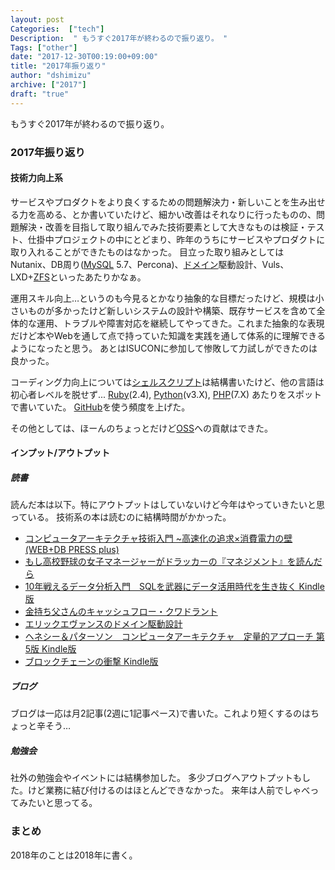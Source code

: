 ```yaml
---
layout: post
Categories:  ["tech"]
Description:  " もうすぐ2017年が終わるので振り返り。 "
Tags: ["other"]
date: "2017-12-30T00:19:00+09:00"
title: "2017年振り返り"
author: "dshimizu"
archive: ["2017"]
draft: "true"
---
```


<body>
<p>もうすぐ2017年が終わるので振り返り。</p>
</body>

<!-- more -->

<body>
<h3>2017年振り返り</h3>


<h4>技術力向上系</h4>


<p>サービスやプロダクトをより良くするための問題解決力・新しいことを生み出せる力を高める、とか書いていたけど、細かい改善はそれなりに行ったものの、問題解決・改善を目指して取り組んでみた技術要素として大きなものは検証・テスト、仕掛中プロジェクトの中にとどまり、昨年のうちにサービスやプロダクトに取り入れることができたものはなかった。
目立った取り組みとしては Nutanix、DB周り(<a class="keyword" href="http://d.hatena.ne.jp/keyword/MySQL">MySQL</a> 5.7、Percona)、<a class="keyword" href="http://d.hatena.ne.jp/keyword/%A5%C9%A5%E1%A5%A4%A5%F3">ドメイン</a>駆動設計、Vuls、LXD+<a class="keyword" href="http://d.hatena.ne.jp/keyword/ZFS">ZFS</a>といったあたりかなぁ。</p>

<p>運用スキル向上…というのも今見るとかなり抽象的な目標だったけど、規模は小さいものが多かったけど新しいシステムの設計や構築、既存サービスを含めて全体的な運用、トラブルや障害対応を継続してやってきた。これまた抽象的な表現だけど本やWebを通して点で持っていた知識を実践を通して体系的に理解できるようになったと思う。
あとはISUCONに参加して惨敗して力試しができたのは良かった。</p>

<p>コーディング力向上については<a class="keyword" href="http://d.hatena.ne.jp/keyword/%A5%B7%A5%A7%A5%EB%A5%B9%A5%AF%A5%EA%A5%D7%A5%C8">シェルスクリプト</a>は結構書いたけど、他の言語は初心者レベルを脱せず... <a class="keyword" href="http://d.hatena.ne.jp/keyword/Ruby">Ruby</a>(2.4), <a class="keyword" href="http://d.hatena.ne.jp/keyword/Python">Python</a>(v3.X), <a class="keyword" href="http://d.hatena.ne.jp/keyword/PHP">PHP</a>(7.X) あたりをスポットで書いていた。
<a class="keyword" href="http://d.hatena.ne.jp/keyword/GitHub">GitHub</a>を使う頻度を上げた。</p>

<p>その他としては、ほーんのちょっとだけど<a class="keyword" href="http://d.hatena.ne.jp/keyword/OSS">OSS</a>への貢献はできた。</p>

<h4>インプット/アウトプット</h4>


<h5>読書</h5>


<p>読んだ本は以下。特にアウトプットはしていないけど今年はやっていきたいと思っている。
技術系の本は読むのに結構時間がかかった。</p>

<ul>
    <li>
<a target="_blank" href="https://www.amazon.co.jp/%E3%82%B3%E3%83%B3%E3%83%94%E3%83%A5%E3%83%BC%E3%82%BF%E3%82%A2%E3%83%BC%E3%82%AD%E3%83%86%E3%82%AF%E3%83%81%E3%83%A3%E6%8A%80%E8%A1%93%E5%85%A5%E9%96%80-%E9%AB%98%E9%80%9F%E5%8C%96%E3%81%AE%E8%BF%BD%E6%B1%82%C3%97%E6%B6%88%E8%B2%BB%E9%9B%BB%E5%8A%9B%E3%81%AE%E5%A3%81-WEB-PRESS-plus/dp/4774164267?&amp;_encoding=UTF8&amp;tag=dshimizu05-22&amp;linkCode=ur2&amp;linkId=c0ad910a9af296d7056a7f74a22cb9d9&amp;camp=247&amp;creative=1211" rel="noopener noreferrer">コンピュータアーキテクチャ技術入門 ~高速化の追求×消費電力の壁 (WEB+DB PRESS plus)</a><img src="//ir-jp.amazon-adsystem.com/e/ir?t=dshimizu05-22&amp;l=ur2&amp;o=9" width="1" height="1" border="0" alt="" style="border:none !important; margin:0px !important;">
</li>
    <li>
<a target="_blank" href="https://www.amazon.co.jp/%E3%82%82%E3%81%97%E9%AB%98%E6%A0%A1%E9%87%8E%E7%90%83%E3%81%AE%E5%A5%B3%E5%AD%90%E3%83%9E%E3%83%8D%E3%83%BC%E3%82%B8%E3%83%A3%E3%83%BC%E3%81%8C%E3%83%89%E3%83%A9%E3%83%83%E3%82%AB%E3%83%BC%E3%81%AE%E3%80%8E%E3%83%9E%E3%83%8D%E3%82%B8%E3%83%A1%E3%83%B3%E3%83%88%E3%80%8F%E3%82%92%E8%AA%AD%E3%82%93%E3%81%A0%E3%82%89-%E5%B2%A9%E5%B4%8E-%E5%A4%8F%E6%B5%B7/dp/4478012032?&amp;_encoding=UTF8&amp;tag=dshimizu05-22&amp;linkCode=ur2&amp;linkId=378ea837fe56fe107d21595d584509b4&amp;camp=247&amp;creative=1211" rel="noopener noreferrer">もし高校野球の女子マネージャーがドラッカーの『マネジメント』を読んだら</a><img src="//ir-jp.amazon-adsystem.com/e/ir?t=dshimizu05-22&amp;l=ur2&amp;o=9" width="1" height="1" border="0" alt="" style="border:none !important; margin:0px !important;">
</li>
    <li>
<a target="_blank" href="https://www.amazon.co.jp/dp/B010CQD4Y0/ref=dp-kindle-redirect?_encoding=UTF8&amp;btkr=1&amp;_encoding=UTF8&amp;tag=dshimizu05-22&amp;linkCode=ur2&amp;linkId=8a4a2298f8c486255bca159c35bdb0bc&amp;camp=247&amp;creative=1211" rel="noopener noreferrer">10年戦えるデータ分析入門　SQLを武器にデータ活用時代を生き抜く Kindle版</a><img src="//ir-jp.amazon-adsystem.com/e/ir?t=dshimizu05-22&amp;l=ur2&amp;o=9" width="1" height="1" border="0" alt="" style="border:none !important; margin:0px !important;">
</li>
    <li>
<a target="_blank" href="https://www.amazon.co.jp/%E9%87%91%E6%8C%81%E3%81%A1%E7%88%B6%E3%81%95%E3%82%93%E3%81%AE%E3%82%AD%E3%83%A3%E3%83%83%E3%82%B7%E3%83%A5%E3%83%95%E3%83%AD%E3%83%BC%E3%83%BB%E3%82%AF%E3%83%AF%E3%83%89%E3%83%A9%E3%83%B3%E3%83%88-%E3%83%AD%E3%83%90%E3%83%BC%E3%83%88-%E3%82%AD%E3%83%A8%E3%82%B5%E3%82%AD/dp/448086332X?&amp;_encoding=UTF8&amp;tag=dshimizu05-22&amp;linkCode=ur2&amp;linkId=1c6f2fc627e5567e49031036dcdc3a6e&amp;camp=247&amp;creative=1211" rel="noopener noreferrer">金持ち父さんのキャッシュフロー・クワドラント</a><img src="//ir-jp.amazon-adsystem.com/e/ir?t=dshimizu05-22&amp;l=ur2&amp;o=9" width="1" height="1" border="0" alt="" style="border:none !important; margin:0px !important;">
</li>
    <li>
<a target="_blank" href="https://www.amazon.co.jp/dp/B00GRKD6XU/ref=dp-kindle-redirect?_encoding=UTF8&amp;btkr=1&amp;_encoding=UTF8&amp;tag=dshimizu05-22&amp;linkCode=ur2&amp;linkId=796cc5c9d64750072cd1d83f506b4661&amp;camp=247&amp;creative=1211" rel="noopener noreferrer">エリックエヴァンスのドメイン駆動設計</a><img src="//ir-jp.amazon-adsystem.com/e/ir?t=dshimizu05-22&amp;l=ur2&amp;o=9" width="1" height="1" border="0" alt="" style="border:none !important; margin:0px !important;">
</li>
    <li>
<a target="_blank" href="https://www.amazon.co.jp/dp/B00SF6JN7M/ref=dp-kindle-redirect?_encoding=UTF8&amp;btkr=1&amp;_encoding=UTF8&amp;tag=dshimizu05-22&amp;linkCode=ur2&amp;linkId=67259a5173c4c7b4161b02f563c9135f&amp;camp=247&amp;creative=1211" rel="noopener noreferrer">ヘネシー＆パターソン　コンピュータアーキテクチャ　定量的アプローチ 第5版 Kindle版</a><img src="//ir-jp.amazon-adsystem.com/e/ir?t=dshimizu05-22&amp;l=ur2&amp;o=9" width="1" height="1" border="0" alt="" style="border:none !important; margin:0px !important;">
</li>
    <li>
<a target="_blank" href="https://www.amazon.co.jp/dp/B01GPIU3XO/ref=dp-kindle-redirect?_encoding=UTF8&amp;btkr=1&amp;_encoding=UTF8&amp;tag=dshimizu05-22&amp;linkCode=ur2&amp;linkId=304c4025374803f913197fd6359589e9&amp;camp=247&amp;creative=1211" rel="noopener noreferrer">ブロックチェーンの衝撃 Kindle版</a><img src="//ir-jp.amazon-adsystem.com/e/ir?t=dshimizu05-22&amp;l=ur2&amp;o=9" width="1" height="1" border="0" alt="" style="border:none !important; margin:0px !important;">
</li>
</ul>


<h5>ブログ</h5>


<p>ブログは一応は月2記事(2週に1記事ペース)で書いた。これより短くするのはちょっと辛そう…</p>

<h5>勉強会</h5>


<p>社外の勉強会やイベントには結構参加した。
多少ブログへアウトプットもした。けど業務に結び付けるのはほとんどできなかった。
来年は人前でしゃべってみたいと思ってる。</p>

<h3>まとめ</h3>


<p>2018年のことは2018年に書く。</p>
</body>
